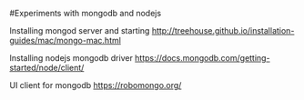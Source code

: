 #Experiments with mongodb and nodejs

Installing mongod server and starting
http://treehouse.github.io/installation-guides/mac/mongo-mac.html


Installing nodejs mongodb driver 
https://docs.mongodb.com/getting-started/node/client/

UI client for mongodb
https://robomongo.org/

